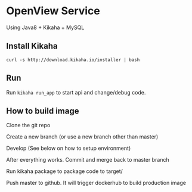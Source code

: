 # OpenView Service 
Using Java8 + Kikaha + MySQL

## Install Kikaha  
```shell
curl -s http://download.kikaha.io/installer | bash  
```

## Run

Run `kikaha run_app` to start api and change/debug code.

## How to build image

  Clone the git repo

  Create a new branch (or use a new branch other than master)

  Develop (See below on how to setup environment)

  After everything works. Commit and merge back to master branch

  Run kikaha package to package code to target/

  Push master to github. It will trigger dockerhub to build production image
